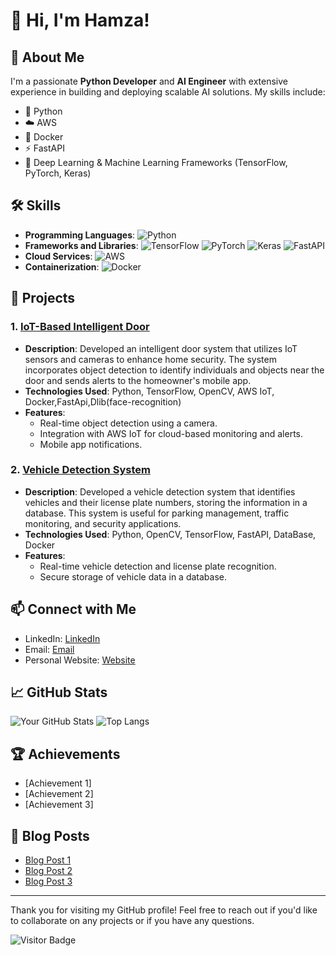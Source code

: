 # 👋 Hi, I'm Hamza!


## 🚀 About Me

I'm a passionate **Python Developer** and **AI Engineer** with extensive experience in building and deploying scalable AI solutions. My skills include:

- 🐍 Python
- ☁️ AWS
- 🐳 Docker
- ⚡ FastAPI
- 🤖 Deep Learning & Machine Learning Frameworks (TensorFlow, PyTorch, Keras)

## 🛠️ Skills

- **Programming Languages**: ![Python](https://img.shields.io/badge/Python-3776AB?style=for-the-badge&logo=python&logoColor=white)
- **Frameworks and Libraries**:
  ![TensorFlow](https://img.shields.io/badge/TensorFlow-FF6F00?style=for-the-badge&logo=tensorflow&logoColor=white)
  ![PyTorch](https://img.shields.io/badge/PyTorch-EE4C2C?style=for-the-badge&logo=pytorch&logoColor=white)
  ![Keras](https://img.shields.io/badge/Keras-D00000?style=for-the-badge&logo=keras&logoColor=white)
  ![FastAPI](https://img.shields.io/badge/FastAPI-009688?style=for-the-badge&logo=fastapi&logoColor=white)
- **Cloud Services**:
  ![AWS](https://img.shields.io/badge/AWS-232F3E?style=for-the-badge&logo=amazon-aws&logoColor=white)
- **Containerization**:
  ![Docker](https://img.shields.io/badge/Docker-2496ED?style=for-the-badge&logo=docker&logoColor=white)

## 🌟 Projects

### 1. [IoT-Based Intelligent Door](https://github.com/yourusername/iot-intelligent-door)
- **Description**: Developed an intelligent door system that utilizes IoT sensors and cameras to enhance home security. The system incorporates object detection to identify individuals and objects near the door and sends alerts to the homeowner's mobile app.
- **Technologies Used**: Python, TensorFlow, OpenCV, AWS IoT, Docker,FastApi,Dlib(face-recognition)
- **Features**:
  - Real-time object detection using a camera.
  - Integration with AWS IoT for cloud-based monitoring and alerts.
  - Mobile app notifications.

### 2. [Vehicle Detection System](https://github.com/yourusername/vehicle-detection-system)
- **Description**: Developed a vehicle detection system that identifies vehicles and their license plate numbers, storing the information in a database. This system is useful for parking management, traffic monitoring, and security applications.
- **Technologies Used**: Python, OpenCV, TensorFlow, FastAPI, DataBase, Docker
- **Features**:
  - Real-time vehicle detection and license plate recognition.
  - Secure storage of vehicle data in a database.

## 📫 Connect with Me

- LinkedIn: [LinkedIn](https:www.linkedin.com/in/muhammad-hamza-401777253)
- Email: [Email](mailto:descent.hamza153@gmail.com)
- Personal Website: [Website](https://yourwebsite.com)

## 📈 GitHub Stats

![Your GitHub Stats](https://github-readme-stats.vercel.app/api?username=yourusername&show_icons=true&theme=radical)
![Top Langs](https://github-readme-stats.vercel.app/api/top-langs/?username=yourusername&layout=compact&theme=radical)

## 🏆 Achievements

- [Achievement 1]
- [Achievement 2]
- [Achievement 3]

## 📝 Blog Posts

- [Blog Post 1](https://yourblog.com/blogpost1)
- [Blog Post 2](https://yourblog.com/blogpost2)
- [Blog Post 3](https://yourblog.com/blogpost3)

---

Thank you for visiting my GitHub profile! Feel free to reach out if you'd like to collaborate on any projects or if you have any questions.

![Visitor Badge](https://visitor-badge.laobi.icu/badge?page_id=yourusername.yourusername)
